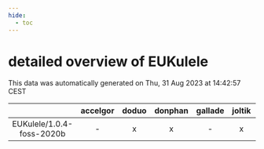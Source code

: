 ```yaml
---
hide:
  - toc
---
```


detailed overview of EUKulele
=============================


This data was automatically generated on Thu, 31 Aug 2023 at 14:42:57 CEST  

| |accelgor|doduo|donphan|gallade|joltik|skitty|swalot|victini|
| :---: | :---: | :---: | :---: | :---: | :---: | :---: | :---: | :---: |
|EUKulele/1.0.4-foss-2020b|-|x|x|-|x|x|-|x|
